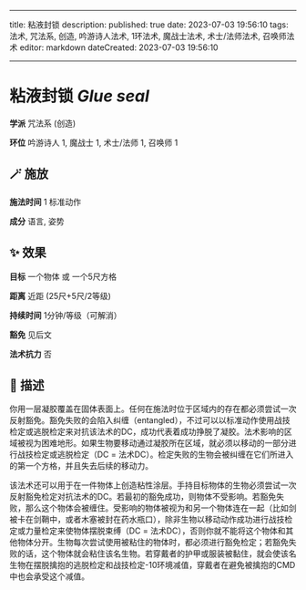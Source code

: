 
---
title: 粘液封锁
description: 
published: true
date: 2023-07-03 19:56:10
tags: 法术, 咒法系, 创造, 吟游诗人法术, 1环法术, 魔战士法术, 术士/法师法术, 召唤师法术
editor: markdown
dateCreated: 2023-07-03 19:56:10

---

# **粘液封锁** *Glue seal*

**学派** 咒法系 (创造) 

**环位** 吟游诗人 1, 魔战士 1, 术士/法师 1, 召唤师 1

## 🪄 施放

**施法时间** 1 标准动作

**成分** 语言, 姿势

## ✨ 效果 

**目标** 一个物体 或 一个5尺方格 

**距离** 近距 (25尺+5尺/2等级)  

**持续时间** 1分钟/等级（可解消） 

**豁免** 见后文

**法术抗力** 否

## 📖 描述

你用一层凝胶覆盖在固体表面上。任何在施法时位于区域内的存在都必须尝试一次反射豁免。豁免失败的会陷入纠缠（entangled），不过可以以标准动作使用战技检定或逃脱检定来对抗该法术的DC，成功代表着成功挣脱了凝胶。法术影响的区域被视为困难地形。如果生物要移动通过凝胶所在区域，就必须以移动的一部分进行战技检定或逃脱检定（DC = 法术DC）。检定失败的生物会被纠缠在它们所进入的第一个方格，并且失去后续的移动力。

该法术还可以用于在一件物体上创造粘性涂层。手持目标物体的生物必须尝试一次反射豁免检定对抗法术的DC。若最初的豁免成功，则物体不受影响。若豁免失败，那么这个物体会被缠住。受影响的物体被视为和另一个物体连在一起（比如剑被卡在剑鞘中，或者木塞被封在药水瓶口），除非生物以移动动作成功进行战技检定或力量检定来使物体摆脱束缚（DC = 法术DC），否则你就不能将这个物体和其他物体分开。生物每次尝试使用被粘住的物体时，都必须进行豁免检定；若豁免失败的话，这个物体就会粘住该名生物。若穿戴者的护甲或服装被黏住，就会使该名生物在摆脱擒抱的逃脱检定和战技检定-10环境减值，穿戴者在避免被擒抱的CMD中也会承受这个减值。
    